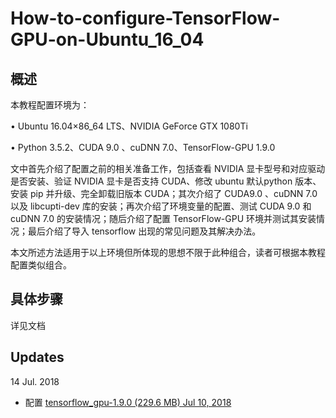 # How-to-configure-TensorFlow-GPU-on-Ubuntu_16_04

## 概述

本教程配置环境为：

• Ubuntu 16.04×86_64 LTS、NVIDIA GeForce GTX 1080Ti

• Python 3.5.2、CUDA 9.0 、cuDNN 7.0、TensorFlow-GPU 1.9.0

文中首先介绍了配置之前的相关准备工作，包括查看 NVIDIA 显卡型号和对应驱动是否安装、验证 NVIDIA 显卡是否支持 CUDA、修改 ubuntu 默认python 版本、安装 pip 并升级、完全卸载旧版本 CUDA；其次介绍了 CUDA9.0 、cuDNN 7.0 以及 libcupti-dev 库的安装；再次介绍了环境变量的配置、测试 CUDA 9.0 和 cuDNN 7.0 的安装情况；随后介绍了配置 TensorFlow-GPU 环境并测试其安装情况；最后介绍了导入 tensorflow 出现的常见问题及其解决办法。

本文所述方法适用于以上环境但所体现的思想不限于此种组合，读者可根据本教程配置类似组合。

## 具体步骤

详见文档


## Updates

14 Jul. 2018

- 配置 [tensorflow_gpu-1.9.0 (229.6 MB)  Jul 10, 2018](https://pypi.org/project/tensorflow-gpu/#files)
